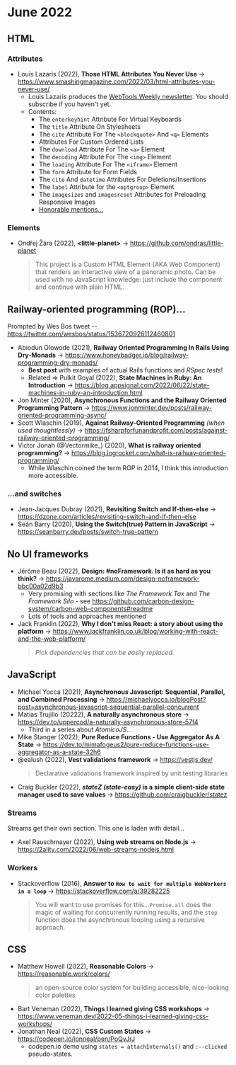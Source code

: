 # June 2022

## HTML

### Attributes

+ Louis Lazaris (2022), **Those HTML Attributes You Never Use** &#8594; https://www.smashingmagazine.com/2022/03/html-attributes-you-never-use/
  - Louis Lazaris produces the [WebTools Weekly newsletter](https://webtoolsweekly.com/). You should subscribe if you haven't yet.
  - Contents:
    - The `enterkeyhint` Attribute For Virtual Keyboards 
    - The `title` Attribute On Stylesheets
    - The `cite` Attribute For The `<blockquote>` And `<q>` Elements
    - Attributes For Custom Ordered Lists
    - The `download` Attribute For The `<a>` Element
    - The `decoding` Attribute For The `<img>` Element
    - The `loading` Attribute For The `<iframe>` Element
    - The `form` Attribute for Form Fields
    - The `cite` And `datetime` Attributes For Deletions/Insertions
    - The `label` Attribute for the `<optgroup>` Element
    - The `imagesizes` and `imagesrcset` Attributes for Preloading Responsive Images
    - [Honorable mentions...](https://www.smashingmagazine.com/2022/03/html-attributes-you-never-use/#honorable-mentions)

### Elements

+ Ondřej Žára (2022), **\<little-planet\>** &#8594; https://github.com/ondras/little-planet
  > This project is a Custom HTML Element (AKA Web Component) that renders an interactive view of a panoramic photo. Can be used with no JavaScript knowledge: just include the component and continue with plain HTML.


## Railway-oriented programming (ROP)...

Prompted by Wes Bos tweet -- https://twitter.com/wesbos/status/1536720926112460801

+ Abiodun Olowode (2021), **Railway Oriented Programming In Rails Using Dry-Monads** &#8594; https://www.honeybadger.io/blog/railway-programming-dry-monads/
  + **Best post** with examples of actual Rails functions and *RSpec tests*!
  + Related => Pulkit Goyal (2022), **State Machines in Ruby: An Introduction** &#8594; https://blog.appsignal.com/2022/06/22/state-machines-in-ruby-an-introduction.html
+ Jon Minter (2020), **Asynchronous Functions and the Railway Oriented Programming Pattern** &#8594; https://www.jonminter.dev/posts/railway-oriented-programming-async/
+ Scott Wlaschin (2019), **Against Railway-Oriented Programming** *(when used thoughtlessly)* &#8594; https://fsharpforfunandprofit.com/posts/against-railway-oriented-programming/
+ Victor Jonah (@Vectormike_) (2020), **What is railway oriented programming?** &#8594; https://blog.logrocket.com/what-is-railway-oriented-programming/
  + While Wlaschin coined the term ROP in 2014, I think this introduction more accessible.

### ...and switches

+ Jean-Jacques Dubray (2021), **Revisiting Switch and If-then-else** &#8594; https://dzone.com/articles/revisiting-switch-and-if-then-else
+ Seán Barry (2020), **Using the Switch(true) Pattern in JavaScript** &#8594; https://seanbarry.dev/posts/switch-true-pattern


## No UI frameworks

+ Jérôme Beau (2022), **Design: #noFramework. Is it as hard as you think?** &#8594; https://javarome.medium.com/design-noframework-bbc00a02d9b3
  + Very promising with sections like *The Framework Tax* and *The Framework Silo* - see https://github.com/carbon-design-system/carbon-web-components#readme
  + Lots of tools and approaches mentioned
+ Jack Franklin (2022), **Why I don't miss React: a story about using the platform** &#8594; https://www.jackfranklin.co.uk/blog/working-with-react-and-the-web-platform/
  > *Pick dependencies that can be easily replaced.*


## JavaScript

+ Michael Yocca (2021), **Asynchronous Javascript: Sequential, Parallel, and Combined Processing** &#8594; https://michaelyocca.io/blogPost?post=asynchronous-javascript-sequential-parallel-concurrent
+ Matias Trujillo (20222), **A naturally asynchronous store** &#8594; https://dev.to/uppercod/a-naturally-asynchronous-store-57f4
  + Third in a series about *AtomicoJS*...
+ Mike Stanger (2022), **Pure Reduce Functions - Use Aggregator As A State** &#8594; https://dev.to/mimafogeus2/pure-reduce-functions-use-aggregator-as-a-state-32h6
+ @ealush (2022), **Vest validations framework** &#8594; https://vestjs.dev/
  > Declarative validations framework inspired by unit testing libraries
+ Craig Buckler (2022), ***stateZ (state-easy)* is a simple client-side state manager used to save values** &#8594; https://github.com/craigbuckler/statez

### Streams

Streams get their own section. This one is laden with detail...

+ Axel Rauschmayer (2022), **Using web streams on Node.js** &#8594; https://2ality.com/2022/06/web-streams-nodejs.html

### Workers

+ Stackoverflow (2016), **Answer to `How to wait for multiple WebWorkers in a loop`** &#8594; https://stackoverflow.com/a/39282225
  > You will want to use promises for this...`Promise.all` does the magic of waiting for concurrently running results, and the `step` function does the asynchronous looping using a recursive approach.


## CSS

+ Matthew Howell (2022), **Reasonable Colors** &#8594; https://reasonable.work/colors/
  > an open-source color system for building accessible, nice-looking color palettes
+ Bart Veneman (2022), **Things I learned giving CSS workshops** &#8594; https://www.veneman.dev/2022-05-things-i-learned-giving-css-workshops/
+ Jonathan Neal (2022), **CSS Custom States** &#8594; https://codepen.io/jonneal/pen/PoQvJrJ
  + codepen.io demo using `states = attachInternals()` and `:--clicked` pseudo-states.

